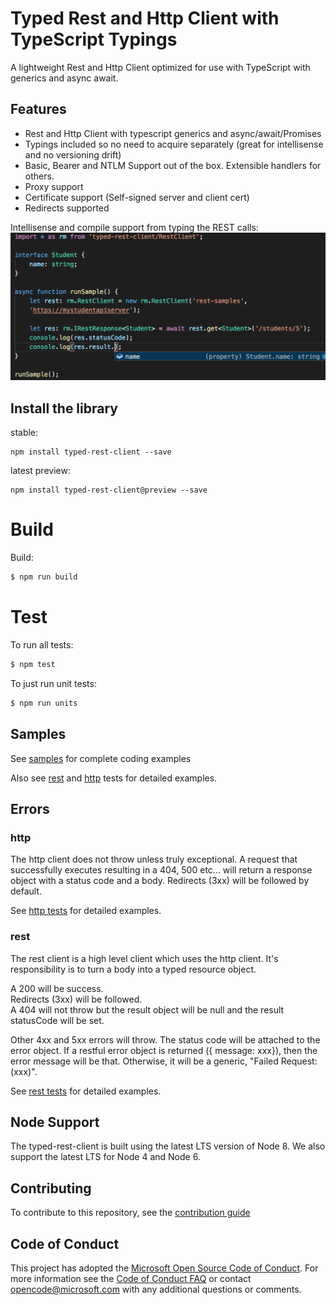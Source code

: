 # Typed Rest and Http Client with TypeScript Typings

A lightweight Rest and Http Client optimized for use with TypeScript with generics and async await.

## Features

  - Rest and Http Client with typescript generics and async/await/Promises
  - Typings included so no need to acquire separately (great for intellisense and no versioning drift)
  - Basic, Bearer and NTLM Support out of the box.  Extensible handlers for others.
  - Proxy support
  - Certificate support (Self-signed server and client cert)
  - Redirects supported

Intellisense and compile support from typing the REST calls:
![intellisense](./docs/intellisense.png)

## Install the library
stable:
```
npm install typed-rest-client --save
```

latest preview:
```
npm install typed-rest-client@preview --save
```

# Build

Build:  
```bash
$ npm run build
```

# Test

To run all tests:
```bash
$ npm test
```

To just run unit tests:
```bash
$ npm run units
```

## Samples

See [samples](./samples) for complete coding examples

Also see [rest](./test/resttests.ts) and [http](./test/httptests.ts) tests for detailed examples.

## Errors

### http
The http client does not throw unless truly exceptional.  A request that successfully executes resulting in a 404, 500 etc... will return a response object with a status code and a body.  Redirects (3xx) will be followed by default.

See [http tests](./test/httptests.ts) for detailed examples.

### rest
The rest client is a high level client which uses the http client.  It's responsibility is to turn a body into a typed resource object.  

A 200 will be success.  
Redirects (3xx) will be followed.  
A 404 will not throw but the result object will be null and the result statusCode will be set.

Other 4xx and 5xx errors will throw.  The status code will be attached to the error object.  If a restful error object is returned ({ message: xxx}), then the error message will be that.  Otherwise, it will be a generic, "Failed Request: (xxx)".

See [rest tests](./test/resttests.ts) for detailed examples.

## Node Support

The typed-rest-client is built using the latest LTS version of Node 8. We also support the latest LTS for Node 4 and Node 6.

## Contributing

To contribute to this repository, see the [contribution guide](./CONTRIBUTING.md)

## Code of Conduct

This project has adopted the [Microsoft Open Source Code of Conduct](https://opensource.microsoft.com/codeofconduct/). For more information see the [Code of Conduct FAQ](https://opensource.microsoft.com/codeofconduct/faq/) or contact [opencode@microsoft.com](mailto:opencode@microsoft.com) with any additional questions or comments.
